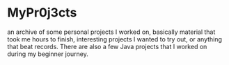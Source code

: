 # MyPr0j3cts
an archive of some personal projects I worked on, basically material that took me hours to finish, interesting projects I wanted to try out,   or anything that beat records. There are also a few Java projects that I worked on during my beginner journey. 

